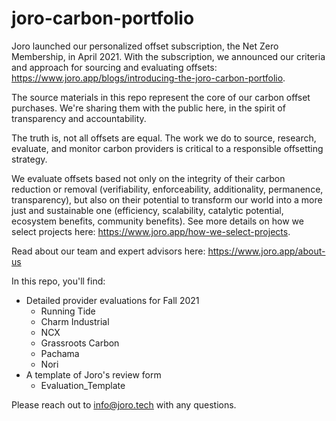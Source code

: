 # joro-carbon-portfolio

Joro launched our personalized offset subscription, the Net Zero Membership, in April 2021. With the subscription, we announced our criteria and approach for sourcing and evaluating offsets: https://www.joro.app/blogs/introducing-the-joro-carbon-portfolio. 

The source materials in this repo represent the core of our carbon offset purchases. We're sharing them with the public here, in the spirit of transparency and accountability.

The truth is, not all offsets are equal. The work we do to source, research, evaluate, and monitor carbon providers is critical to a responsible offsetting strategy. 

We evaluate offsets based not only on the integrity of their carbon reduction or removal (verifiability, enforceability, additionality, permanence, transparency), but also on their potential to transform our world into a more just and sustainable one (efficiency, scalability, catalytic potential, ecosystem benefits, community benefits). See more details on how we select projects here: https://www.joro.app/how-we-select-projects.

Read about our team and expert advisors here: https://www.joro.app/about-us

In this repo, you'll find:
* Detailed provider evaluations for Fall 2021
    * Running Tide
    * Charm Industrial
    * NCX
    * Grassroots Carbon
    * Pachama
    * Nori
* A template of Joro's review form
    * Evaluation_Template

Please reach out to info@joro.tech with any questions.
